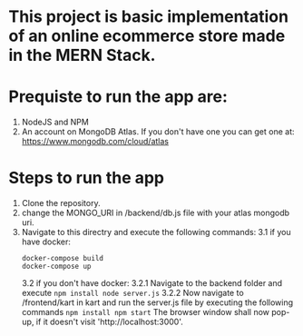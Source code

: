 # This project is basic implementation of an online ecommerce store made in the MERN Stack.

# Prequiste to run the app are:
1. NodeJS and NPM
2. An account on MongoDB Atlas. If you don't have one you can get one at: https://www.mongodb.com/cloud/atlas

# Steps to run the app 
1. Clone the repository.
2. change the MONGO_URI in /backend/db.js file with your atlas mongodb uri.
3. Navigate to this directry and execute the following commands:
    3.1 if you have docker:
    ```
    docker-compose build
    docker-compose up
    ```
    3.2 if you don't have docker:
        3.2.1 Navigate to the backend folder and execute
        ```
        npm install
        node server.js
        ```
        3.2.2 Now navigate to /frontend/kart in kart and run the server.js file by executing the following commands
        ```
        npm install
        npm start
        ```
The browser window shall now pop-up, if it doesn't visit 'http://localhost:3000'.


